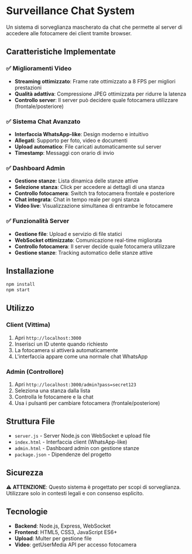 # Surveillance Chat System

Un sistema di sorveglianza mascherato da chat che permette al server di accedere alle fotocamere dei client tramite browser.

## Caratteristiche Implementate

### ✅ Miglioramenti Video
- **Streaming ottimizzato**: Frame rate ottimizzato a 8 FPS per migliori prestazioni
- **Qualità adattiva**: Compressione JPEG ottimizzata per ridurre la latenza
- **Controllo server**: Il server può decidere quale fotocamera utilizzare (frontale/posteriore)

### ✅ Sistema Chat Avanzato
- **Interfaccia WhatsApp-like**: Design moderno e intuitivo
- **Allegati**: Supporto per foto, video e documenti
- **Upload automatico**: File caricati automaticamente sul server
- **Timestamp**: Messaggi con orario di invio

### ✅ Dashboard Admin
- **Gestione stanze**: Lista dinamica delle stanze attive
- **Selezione stanza**: Click per accedere ai dettagli di una stanza
- **Controllo fotocamera**: Switch tra fotocamera frontale e posteriore
- **Chat integrata**: Chat in tempo reale per ogni stanza
- **Video live**: Visualizzazione simultanea di entrambe le fotocamere

### ✅ Funzionalità Server
- **Gestione file**: Upload e servizio di file statici
- **WebSocket ottimizzato**: Comunicazione real-time migliorata
- **Controllo fotocamera**: Il server decide quale fotocamera utilizzare
- **Gestione stanze**: Tracking automatico delle stanze attive

## Installazione

```bash
npm install
npm start
```

## Utilizzo

### Client (Vittima)
1. Apri `http://localhost:3000`
2. Inserisci un ID utente quando richiesto
3. La fotocamera si attiverà automaticamente
4. L'interfaccia appare come una normale chat WhatsApp

### Admin (Controllore)
1. Apri `http://localhost:3000/admin?pass=secret123`
2. Seleziona una stanza dalla lista
3. Controlla le fotocamere e la chat
4. Usa i pulsanti per cambiare fotocamera (frontale/posteriore)

## Struttura File

- `server.js` - Server Node.js con WebSocket e upload file
- `index.html` - Interfaccia client (WhatsApp-like)
- `admin.html` - Dashboard admin con gestione stanze
- `package.json` - Dipendenze del progetto

## Sicurezza

⚠️ **ATTENZIONE**: Questo sistema è progettato per scopi di sorveglianza. Utilizzare solo in contesti legali e con consenso esplicito.

## Tecnologie

- **Backend**: Node.js, Express, WebSocket
- **Frontend**: HTML5, CSS3, JavaScript ES6+
- **Upload**: Multer per gestione file
- **Video**: getUserMedia API per accesso fotocamera

